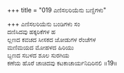 +++
title = "019 ಎಣಿಸಲರಿಯೆನು ಬಣ್ಡಿಗಳು"

+++
ಎಣಿಸಲರಿಯೆನು ಬಂಡಿಗಳು ಸಂ  
ದಣಿಸಿದವು ಹಕ್ಕರಿಕೆಗಳ ಹ  
ಲ್ಲಣದ ಕವಚದ ಸೀಸಕದ ಜೋಡುಗಳ ರೆಂಚೆಗಳ  
ಮಣಿಮಯದ ಮೋಹಳದ ಹಿರಿಯು  
ಬ್ಬಣದ ಸಬಳದ ಶೂಲ ಸುರಗಿಯ  
ಕಣೆಯ ಹೊರೆ ಚಾಚಿದವು ಕಟಕಾಚಾರ್ಯನಿದಿರಿನಲಿ     ॥19॥
